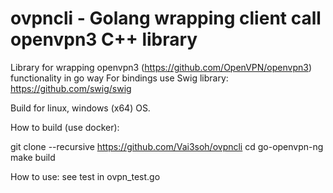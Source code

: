 # ovpncli - Golang wrapping client call openvpn3 C++ library

Library for wrapping openvpn3 (https://github.com/OpenVPN/openvpn3) functionality in go way
For bindings use Swig library: https://github.com/swig/swig

Build for linux, windows (x64) OS.

How to build (use docker):

git clone --recursive https://github.com/Vai3soh/ovpncli
cd go-openvpn-ng
make build 

How to use:
    see test in ovpn_test.go
